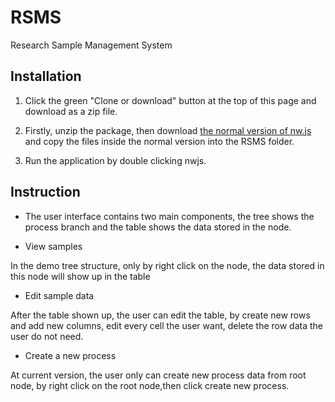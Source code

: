 # RSMS
Research Sample Management System


## Installation
1. Click the green "Clone or download" button at the top of this page and download as a zip file.

2. Firstly, unzip the package, then download [the normal version of nw.js](http://nwjs.io) and copy the files inside the normal version into the RSMS folder.
    
3. Run the application by double clicking nwjs.

## Instruction

- The user interface contains two main components, the tree shows the process branch and the table shows the data stored in the node.

- View samples

In the demo tree structure, only by right click on the node, the data stored in this node will show up in the table

- Edit sample data

After the table shown up, the user can edit the table, by create new rows and add new columns, edit every cell the user want, delete the row data the user do not need.

- Create a new process

At current version, the user only can create new process data from root node, by right click on the root node,then click create new process.
